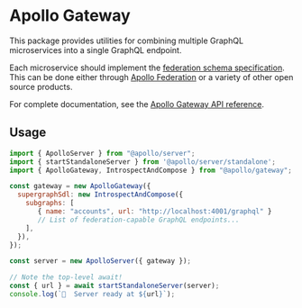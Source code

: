 # Apollo Gateway

This package provides utilities for combining multiple GraphQL microservices into a single GraphQL endpoint.

Each microservice should implement the [federation schema specification](https://www.apollographql.com/docs/apollo-server/federation/subgraph-spec/). This can be done either through [Apollo Federation](https://github.com/apollographql/federation/tree/HEAD/subgraph-js) or a variety of other open source products.

For complete documentation, see the [Apollo Gateway API reference](https://www.apollographql.com/docs/apollo-server/api/apollo-gateway/).

## Usage

```js
import { ApolloServer } from "@apollo/server";
import { startStandaloneServer } from '@apollo/server/standalone';
import { ApolloGateway, IntrospectAndCompose } from "@apollo/gateway";

const gateway = new ApolloGateway({
  supergraphSdl: new IntrospectAndCompose({
    subgraphs: [
       { name: "accounts", url: "http://localhost:4001/graphql" }
       // List of federation-capable GraphQL endpoints...
    ],
  }),
});

const server = new ApolloServer({ gateway });

// Note the top-level await!
const { url } = await startStandaloneServer(server);
console.log(`🚀  Server ready at ${url}`);
```
